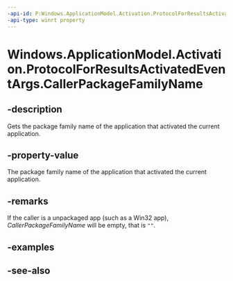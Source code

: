 ```yaml
---
-api-id: P:Windows.ApplicationModel.Activation.ProtocolForResultsActivatedEventArgs.CallerPackageFamilyName
-api-type: winrt property
---
```


<!-- Property syntax
public string CallerPackageFamilyName { get; }
-->

# Windows.ApplicationModel.Activation.ProtocolForResultsActivatedEventArgs.CallerPackageFamilyName

## -description
Gets the package family name of the application that activated the current application.

## -property-value
The package family name of the application that activated the current application.

## -remarks
If the caller is a unpackaged app (such as a Win32 app), *CallerPackageFamilyName* will be empty, that is `""`.

## -examples

## -see-also
